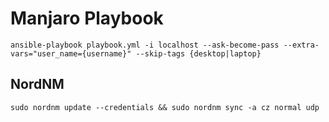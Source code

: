 # Manjaro Playbook
```
ansible-playbook playbook.yml -i localhost --ask-become-pass --extra-vars="user_name={username}" --skip-tags {desktop|laptop}
```
## NordNM
```
sudo nordnm update --credentials && sudo nordnm sync -a cz normal udp
```
